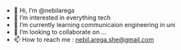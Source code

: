 - 👋 Hi, I’m @nebilarega
- 👀 I’m interested in everything tech
- 🌱 I’m currently learning communicaion engineering in uni
- 💞️ I’m looking to collaborate on ...
- 📫 How to reach me : nebil.arega.she@gmail.com

<!---
nebilarega/nebilarega is a ✨ special ✨ repository because its `README.md` (this file) appears on your GitHub profile.
You can click the Preview link to take a look at your changes.
--->
